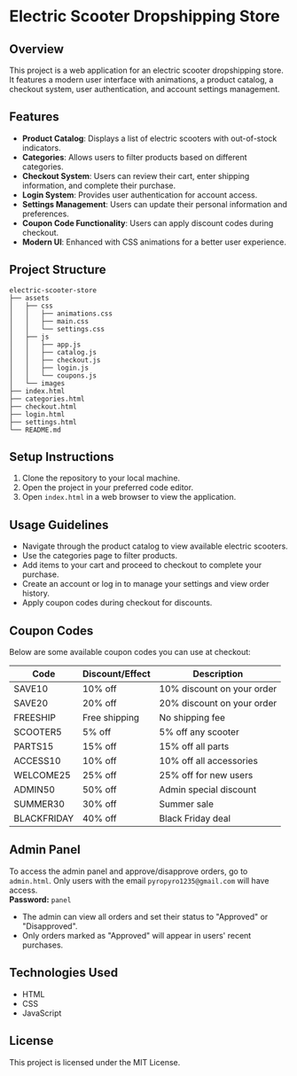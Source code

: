 # Electric Scooter Dropshipping Store

## Overview
This project is a web application for an electric scooter dropshipping store. It features a modern user interface with animations, a product catalog, a checkout system, user authentication, and account settings management.

## Features
- **Product Catalog**: Displays a list of electric scooters with out-of-stock indicators.
- **Categories**: Allows users to filter products based on different categories.
- **Checkout System**: Users can review their cart, enter shipping information, and complete their purchase.
- **Login System**: Provides user authentication for account access.
- **Settings Management**: Users can update their personal information and preferences.
- **Coupon Code Functionality**: Users can apply discount codes during checkout.
- **Modern UI**: Enhanced with CSS animations for a better user experience.

## Project Structure
```
electric-scooter-store
├── assets
│   ├── css
│   │   ├── animations.css
│   │   ├── main.css
│   │   └── settings.css
│   ├── js
│   │   ├── app.js
│   │   ├── catalog.js
│   │   ├── checkout.js
│   │   ├── login.js
│   │   └── coupons.js
│   └── images
├── index.html
├── categories.html
├── checkout.html
├── login.html
├── settings.html
└── README.md
```

## Setup Instructions
1. Clone the repository to your local machine.
2. Open the project in your preferred code editor.
3. Open `index.html` in a web browser to view the application.

## Usage Guidelines
- Navigate through the product catalog to view available electric scooters.
- Use the categories page to filter products.
- Add items to your cart and proceed to checkout to complete your purchase.
- Create an account or log in to manage your settings and view order history.
- Apply coupon codes during checkout for discounts.

## Coupon Codes
Below are some available coupon codes you can use at checkout:

| Code         | Discount/Effect         | Description                        |
|--------------|------------------------|------------------------------------|
| SAVE10       | 10% off                | 10% discount on your order         |
| SAVE20       | 20% off                | 20% discount on your order         |
| FREESHIP     | Free shipping          | No shipping fee                    |
| SCOOTER5     | 5% off                 | 5% off any scooter                 |
| PARTS15      | 15% off                | 15% off all parts                  |
| ACCESS10     | 10% off                | 10% off all accessories            |
| WELCOME25    | 25% off                | 25% off for new users              |
| ADMIN50      | 50% off                | Admin special discount             |
| SUMMER30     | 30% off                | Summer sale                        |
| BLACKFRIDAY  | 40% off                | Black Friday deal                  |

## Admin Panel
To access the admin panel and approve/disapprove orders, go to `admin.html`. Only users with the email `pyropyro1235@gmail.com` will have access.  
**Password:** `panel`

- The admin can view all orders and set their status to "Approved" or "Disapproved".
- Only orders marked as "Approved" will appear in users' recent purchases.

## Technologies Used
- HTML
- CSS
- JavaScript

## License
This project is licensed under the MIT License.